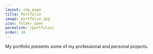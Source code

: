 ```yaml
---
layout: img_page
title: Portfolio
image: portfolio.jpg
icon: folder_open
permalink: /portfolio/
order: 30
---
```


My portfolio presents some of my professional and personal projects.
